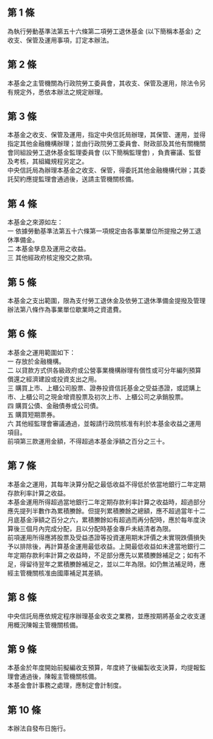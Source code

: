 第 1 條
-------
為執行勞動基準法第五十六條第二項勞工退休基金 (以下簡稱本基金) 之  
收支、保管及運用事項，訂定本辦法。

第 2 條
-------
本基金之主管機關為行政院勞工委員會，其收支、保管及運用，除法令另  
有規定外，悉依本辦法之規定辦理。

第 3 條
-------
本基金之收支、保管及運用，指定中央信託局辦理，其保管、運用，並得  
指定其他金融機構辦理；並由行政院勞工委員會、財政部及其他有關機關  
會同組設勞工退休基金監理委員會 (以下簡稱監理會) ，負責審議、監督  
及考核，其組織規程另定之。  
中央信託局為辦理本基金之收支、保管，得委託其他金融機構代辦；其委  
託契約應提監理會通過後，送請主管機關核備。

第 4 條
-------
本基金之來源如左：  
一  依據勞動基準法第五十六條第一項規定由各事業單位所提撥之勞工退  
    休準備金。  
二  本基金孳息及運用之收益。  
三  其他經政府核定撥交之款項。

第 5 條
-------
本基金之支出範圍，限為支付勞工退休金及依勞工退休準備金提撥及管理  
辦法第八條作為事業單位歇業時之資遣費。

第 6 條
-------
本基金之運用範圍如下：  
一  存放於金融機構。  
二  以貸款方式供各級政府或公營事業機構辦理有償性或可分年編列預算  
    償還之經濟建設或投資支出之用。  
三  購買上市、上櫃公司股票、證券投資信託基金之受益憑證，或認購上  
    市、上櫃公司之現金增資股票及初次上市、上櫃公司之承銷股票。  
四  購買公債、金融債券或公司債。  
五  購買短期票券。  
六  其他經監理會審議通過，並報請行政院核准有利於本基金收益之運用  
    項目。  
前項第三款運用金額，不得超過本基金淨額之百分之三十。

第 7 條
-------
本基金之運用，其每年決算分配之最低收益不得低於依當地銀行二年定期  
存款利率計算之收益。  
本基金運用所得超過當地銀行二年定期存款利率計算之收益時，超過部分  
應先提列半數作為累積賸餘。但提列累積賸餘之總額，應不超過當年十二  
月底基金淨額之百分之六，累積賸餘如有超過而再分配時，應於每年度決  
算後三個月內完成分配，且以分配時基金專戶未結清者為限。  
前項運用所得應將股票及受益憑證等投資運用期末評價之未實現跌價損失  
予以排除後，再計算基金運用最低收益。上開最低收益如未達當地銀行二  
年定期存款利率計算之收益時，不足部分應先以累積賸餘補足之；如有不  
足，得留待翌年之累積賸餘補足之，並以二年為限。如仍無法補足時，應  
經主管機關核准由國庫補足其差額。

第 8 條
-------
中央信託局應依規定程序辦理基金收支之業務，並應按期將基金之收支運  
用概況陳報主管機關核備。

第 9 條
-------
本基金於年度開始前擬編收支預算，年度終了後編製收支決算，均提報監  
理會通過後，陳報主管機關核備。  
本基金會計事務之處理，應制定會計制度。

第 10 條
--------
本辦法自發布日施行。


